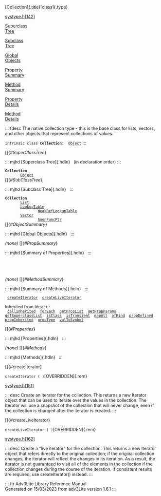 [Collection]{.title}[class]{.type}

[systype.h](../file/systype.h.html)\[[142](../source/systype.h.html#142)\]

[Superclass\
Tree](#_SuperClassTree_)

[Subclass\
Tree](#_SubClassTree_)

[Global\
Objects](#_ObjectSummary_)

[Property\
Summary](#_PropSummary_)

[Method\
Summary](#_MethodSummary_)

[Property\
Details](#_Properties_)

[Method\
Details](#_Methods_)

::: fdesc
The native collection type - this is the base class for lists, vectors,
and other objects that represent collections of values.

`intrinsic class `**`Collection`**` :   `[`Object`](../object/Object.html)
:::

[]{#_SuperClassTree_}

::: mjhd
[Superclass Tree]{.hdln}   (in declaration order)
:::

**`Collection`**\
`         `[`Object`](../object/Object.html)\
[]{#_SubClassTree_}

::: mjhd
[Subclass Tree]{.hdln}  
:::

**`Collection`**\
`         `[`List`](../object/List.html)\
`         `[`LookupTable`](../object/LookupTable.html)\
`                 `[`WeakRefLookupTable`](../object/WeakRefLookupTable.html)\
`         `[`Vector`](../object/Vector.html)\
`                 `[`AnonFuncPtr`](../object/AnonFuncPtr.html)\
[]{#_ObjectSummary_}

::: mjhd
[Global Objects]{.hdln}  
:::

*(none)* []{#_PropSummary_}

::: mjhd
[Summary of Properties]{.hdln}  
:::

` `

` `

*(none)* []{#_MethodSummary_}

::: mjhd
[Summary of Methods]{.hdln}  
:::

` `[`createIterator`](#createIterator)`  `[`createLiveIterator`](#createLiveIterator)`  `

Inherited from `Object` :\
` `[`callInherited`](../object/Object.html#callInherited)`  `[`forEach`](../object/Object.html#forEach)`  `[`getPropList`](../object/Object.html#getPropList)`  `[`getPropParams`](../object/Object.html#getPropParams)`  `[`getSuperclassList`](../object/Object.html#getSuperclassList)`  `[`isClass`](../object/Object.html#isClass)`  `[`isTransient`](../object/Object.html#isTransient)`  `[`mapAll`](../object/Object.html#mapAll)`  `[`ofKind`](../object/Object.html#ofKind)`  `[`propDefined`](../object/Object.html#propDefined)`  `[`propInherited`](../object/Object.html#propInherited)`  `[`propType`](../object/Object.html#propType)`  `[`valToSymbol`](../object/Object.html#valToSymbol)`  `

[]{#_Properties_}

::: mjhd
[Properties]{.hdln}  
:::

*(none)* []{#_Methods_}

::: mjhd
[Methods]{.hdln}  
:::

[]{#createIterator}

`createIterator ( )`[OVERRIDDEN]{.rem}

[systype.h](../file/systype.h.html)\[[151](../source/systype.h.html#151)\]

::: desc
Create an iterator for the collection. This returns a new Iterator
object that can be used to iterate over the values in the collection.
The Iterator will use a snapshot of the collection that will never
change, even if the collection is changed after the iterator is created.
:::

[]{#createLiveIterator}

`createLiveIterator ( )`[OVERRIDDEN]{.rem}

[systype.h](../file/systype.h.html)\[[162](../source/systype.h.html#162)\]

::: desc
Create a \"live iterator\" for the collection. This returns a new
Iterator object that refers directly to the original collection; if the
original collection changes, the iterator will reflect the changes in
its iteration. As a result, the iterator is not guaranteed to visit all
of the elements in the collection if the collection changes during the
course of the iteration. If consistent results are required, use
createIterator() instead.
:::

::: ftr
Adv3Lite Library Reference Manual\
Generated on 15/03/2023 from adv3Lite version 1.6.1
:::
